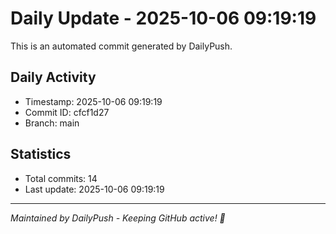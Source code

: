 # Daily Update - 2025-10-06 09:19:19

This is an automated commit generated by DailyPush.

## Daily Activity
- Timestamp: 2025-10-06 09:19:19
- Commit ID: cfcf1d27
- Branch: main

## Statistics
- Total commits: 14
- Last update: 2025-10-06 09:19:19

---
*Maintained by DailyPush - Keeping GitHub active! 🚀*
